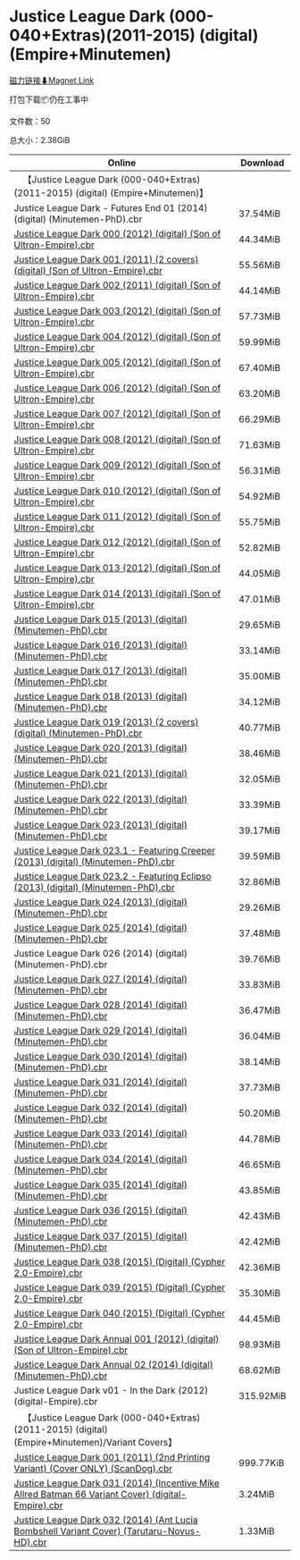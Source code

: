 # Justice League Dark (000-040+Extras)(2011-2015) (digital) (Empire+Minutemen)

[磁力链接⬇Magnet Link](magnet:?xt=urn:btih:2091002e424d5b6e59b69d9c672b8e46ab663126&dn=Justice%20League%20Dark%20%28000-040%2BExtras%29%282011-2015%29%20%28digital%29%20%28Empire%2BMinutemen%29)

打包下载📦仍在工事中

文件数：50

总大小：2.38GiB

Online | Download
--- | ---
&emsp;【Justice League Dark (000-040+Extras)(2011-2015) (digital) (Empire+Minutemen)】 | 
Justice League Dark - Futures End 01 (2014) (digital) (Minutemen-PhD).cbr | 37.54MiB
[Justice League Dark 000 (2012) (digital) (Son of Ultron-Empire).cbr](https://github.com/alicewish/markdown/blob/master/comic/Justice-League-Dark-000-2012-digital-Son-of-Ultron-Empire-cbr.md) | 44.34MiB
[Justice League Dark 001 (2011) (2 covers) (digital) (Son of Ultron-Empire).cbr](https://github.com/alicewish/markdown/blob/master/comic/Justice-League-Dark-001-2011-2-covers-digital-Son-of-Ultron-Empire-cbr.md) | 55.56MiB
[Justice League Dark 002 (2011) (digital) (Son of Ultron-Empire).cbr](https://github.com/alicewish/markdown/blob/master/comic/Justice-League-Dark-002-2011-digital-Son-of-Ultron-Empire-cbr.md) | 44.14MiB
[Justice League Dark 003 (2012) (digital) (Son of Ultron-Empire).cbr](https://github.com/alicewish/markdown/blob/master/comic/Justice-League-Dark-003-2012-digital-Son-of-Ultron-Empire-cbr.md) | 57.73MiB
[Justice League Dark 004 (2012) (digital) (Son of Ultron-Empire).cbr](https://github.com/alicewish/markdown/blob/master/comic/Justice-League-Dark-004-2012-digital-Son-of-Ultron-Empire-cbr.md) | 59.99MiB
[Justice League Dark 005 (2012) (digital) (Son of Ultron-Empire).cbr](https://github.com/alicewish/markdown/blob/master/comic/Justice-League-Dark-005-2012-digital-Son-of-Ultron-Empire-cbr.md) | 67.40MiB
[Justice League Dark 006 (2012) (digital) (Son of Ultron-Empire).cbr](https://github.com/alicewish/markdown/blob/master/comic/Justice-League-Dark-006-2012-digital-Son-of-Ultron-Empire-cbr.md) | 63.20MiB
[Justice League Dark 007 (2012) (digital) (Son of Ultron-Empire).cbr](https://github.com/alicewish/markdown/blob/master/comic/Justice-League-Dark-007-2012-digital-Son-of-Ultron-Empire-cbr.md) | 66.29MiB
[Justice League Dark 008 (2012) (digital) (Son of Ultron-Empire).cbr](https://github.com/alicewish/markdown/blob/master/comic/Justice-League-Dark-008-2012-digital-Son-of-Ultron-Empire-cbr.md) | 71.63MiB
[Justice League Dark 009 (2012) (digital) (Son of Ultron-Empire).cbr](https://github.com/alicewish/markdown/blob/master/comic/Justice-League-Dark-009-2012-digital-Son-of-Ultron-Empire-cbr.md) | 56.31MiB
[Justice League Dark 010 (2012) (digital) (Son of Ultron-Empire).cbr](https://github.com/alicewish/markdown/blob/master/comic/Justice-League-Dark-010-2012-digital-Son-of-Ultron-Empire-cbr.md) | 54.92MiB
[Justice League Dark 011 (2012) (digital) (Son of Ultron-Empire).cbr](https://github.com/alicewish/markdown/blob/master/comic/Justice-League-Dark-011-2012-digital-Son-of-Ultron-Empire-cbr.md) | 55.75MiB
[Justice League Dark 012 (2012) (digital) (Son of Ultron-Empire).cbr](https://github.com/alicewish/markdown/blob/master/comic/Justice-League-Dark-012-2012-digital-Son-of-Ultron-Empire-cbr.md) | 52.82MiB
[Justice League Dark 013 (2012) (digital) (Son of Ultron-Empire).cbr](https://github.com/alicewish/markdown/blob/master/comic/Justice-League-Dark-013-2012-digital-Son-of-Ultron-Empire-cbr.md) | 44.05MiB
[Justice League Dark 014 (2013) (digital) (Son of Ultron-Empire).cbr](https://github.com/alicewish/markdown/blob/master/comic/Justice-League-Dark-014-2013-digital-Son-of-Ultron-Empire-cbr.md) | 47.01MiB
[Justice League Dark 015 (2013) (digital) (Minutemen-PhD).cbr](https://github.com/alicewish/markdown/blob/master/comic/Justice-League-Dark-015-2013-digital-Minutemen-PhD-cbr.md) | 29.65MiB
[Justice League Dark 016 (2013) (digital) (Minutemen-PhD).cbr](https://github.com/alicewish/markdown/blob/master/comic/Justice-League-Dark-016-2013-digital-Minutemen-PhD-cbr.md) | 33.14MiB
[Justice League Dark 017 (2013) (digital) (Minutemen-PhD).cbr](https://github.com/alicewish/markdown/blob/master/comic/Justice-League-Dark-017-2013-digital-Minutemen-PhD-cbr.md) | 35.00MiB
[Justice League Dark 018 (2013) (digital) (Minutemen-PhD).cbr](https://github.com/alicewish/markdown/blob/master/comic/Justice-League-Dark-018-2013-digital-Minutemen-PhD-cbr.md) | 34.12MiB
[Justice League Dark 019 (2013) (2 covers) (digital) (Minutemen-PhD).cbr](https://github.com/alicewish/markdown/blob/master/comic/Justice-League-Dark-019-2013-2-covers-digital-Minutemen-PhD-cbr.md) | 40.77MiB
[Justice League Dark 020 (2013) (digital) (Minutemen-PhD).cbr](https://github.com/alicewish/markdown/blob/master/comic/Justice-League-Dark-020-2013-digital-Minutemen-PhD-cbr.md) | 38.46MiB
[Justice League Dark 021 (2013) (digital) (Minutemen-PhD).cbr](https://github.com/alicewish/markdown/blob/master/comic/Justice-League-Dark-021-2013-digital-Minutemen-PhD-cbr.md) | 32.05MiB
[Justice League Dark 022 (2013) (digital) (Minutemen-PhD).cbr](https://github.com/alicewish/markdown/blob/master/comic/Justice-League-Dark-022-2013-digital-Minutemen-PhD-cbr.md) | 33.39MiB
[Justice League Dark 023 (2013) (digital) (Minutemen-PhD).cbr](https://github.com/alicewish/markdown/blob/master/comic/Justice-League-Dark-023-2013-digital-Minutemen-PhD-cbr.md) | 39.17MiB
[Justice League Dark 023.1 - Featuring Creeper (2013) (digital) (Minutemen-PhD).cbr](https://github.com/alicewish/markdown/blob/master/comic/Justice-League-Dark-023-1-Featuring-Creeper-2013-digital-Minutemen-PhD-cbr.md) | 39.59MiB
[Justice League Dark 023.2 - Featuring Eclipso (2013) (digital) (Minutemen-PhD).cbr](https://github.com/alicewish/markdown/blob/master/comic/Justice-League-Dark-023-2-Featuring-Eclipso-2013-digital-Minutemen-PhD-cbr.md) | 32.86MiB
[Justice League Dark 024 (2013) (digital) (Minutemen-PhD).cbr](https://github.com/alicewish/markdown/blob/master/comic/Justice-League-Dark-024-2013-digital-Minutemen-PhD-cbr.md) | 29.26MiB
[Justice League Dark 025 (2014) (digital) (Minutemen-PhD).cbr](https://github.com/alicewish/markdown/blob/master/comic/Justice-League-Dark-025-2014-digital-Minutemen-PhD-cbr.md) | 37.48MiB
Justice League Dark 026 (2014) (digital) (Minutemen-PhD).cbr | 39.76MiB
[Justice League Dark 027 (2014) (digital) (Minutemen-PhD).cbr](https://github.com/alicewish/markdown/blob/master/comic/Justice-League-Dark-027-2014-digital-Minutemen-PhD-cbr.md) | 33.83MiB
[Justice League Dark 028 (2014) (digital) (Minutemen-PhD).cbr](https://github.com/alicewish/markdown/blob/master/comic/Justice-League-Dark-028-2014-digital-Minutemen-PhD-cbr.md) | 36.47MiB
[Justice League Dark 029 (2014) (digital) (Minutemen-PhD).cbr](https://github.com/alicewish/markdown/blob/master/comic/Justice-League-Dark-029-2014-digital-Minutemen-PhD-cbr.md) | 36.04MiB
[Justice League Dark 030 (2014) (digital) (Minutemen-PhD).cbr](https://github.com/alicewish/markdown/blob/master/comic/Justice-League-Dark-030-2014-digital-Minutemen-PhD-cbr.md) | 38.14MiB
[Justice League Dark 031 (2014) (digital) (Minutemen-PhD).cbr](https://github.com/alicewish/markdown/blob/master/comic/Justice-League-Dark-031-2014-digital-Minutemen-PhD-cbr.md) | 37.73MiB
[Justice League Dark 032 (2014) (digital) (Minutemen-PhD).cbr](https://github.com/alicewish/markdown/blob/master/comic/Justice-League-Dark-032-2014-digital-Minutemen-PhD-cbr.md) | 50.20MiB
[Justice League Dark 033 (2014) (digital) (Minutemen-PhD).cbr](https://github.com/alicewish/markdown/blob/master/comic/Justice-League-Dark-033-2014-digital-Minutemen-PhD-cbr.md) | 44.78MiB
[Justice League Dark 034 (2014) (digital) (Minutemen-PhD).cbr](https://github.com/alicewish/markdown/blob/master/comic/Justice-League-Dark-034-2014-digital-Minutemen-PhD-cbr.md) | 46.65MiB
[Justice League Dark 035 (2014) (digital) (Minutemen-PhD).cbr](https://github.com/alicewish/markdown/blob/master/comic/Justice-League-Dark-035-2014-digital-Minutemen-PhD-cbr.md) | 43.85MiB
[Justice League Dark 036 (2015) (digital) (Minutemen-PhD).cbr](https://github.com/alicewish/markdown/blob/master/comic/Justice-League-Dark-036-2015-digital-Minutemen-PhD-cbr.md) | 42.43MiB
[Justice League Dark 037 (2015) (digital) (Minutemen-PhD).cbr](https://github.com/alicewish/markdown/blob/master/comic/Justice-League-Dark-037-2015-digital-Minutemen-PhD-cbr.md) | 42.42MiB
[Justice League Dark 038 (2015) (Digital) (Cypher 2.0-Empire).cbr](https://github.com/alicewish/markdown/blob/master/comic/Justice-League-Dark-038-2015-Digital-Cypher-2-0-Empire-cbr.md) | 42.36MiB
[Justice League Dark 039 (2015) (Digital) (Cypher 2.0-Empire).cbr](https://github.com/alicewish/markdown/blob/master/comic/Justice-League-Dark-039-2015-Digital-Cypher-2-0-Empire-cbr.md) | 35.30MiB
[Justice League Dark 040 (2015) (Digital) (Cypher 2.0-Empire).cbr](https://github.com/alicewish/markdown/blob/master/comic/Justice-League-Dark-040-2015-Digital-Cypher-2-0-Empire-cbr.md) | 44.45MiB
[Justice League Dark Annual 001 (2012) (digital) (Son of Ultron-Empire).cbr](https://github.com/alicewish/markdown/blob/master/comic/Justice-League-Dark-Annual-001-2012-digital-Son-of-Ultron-Empire-cbr.md) | 98.93MiB
[Justice League Dark Annual 02 (2014) (digital) (Minutemen-PhD).cbr](https://github.com/alicewish/markdown/blob/master/comic/Justice-League-Dark-Annual-02-2014-digital-Minutemen-PhD-cbr.md) | 68.62MiB
Justice League Dark v01 - In the Dark (2012) (digital-Empire).cbr | 315.92MiB
&emsp;【Justice League Dark (000-040+Extras)(2011-2015) (digital) (Empire+Minutemen)/Variant Covers】 | 
[Justice League Dark 001 (2011) (2nd Printing Variant) (Cover ONLY) (ScanDog).cbr](https://github.com/alicewish/markdown/blob/master/comic/Justice-League-Dark-001-2011-2nd-Printing-Variant-Cover-ONLY-ScanDog-cbr.md) | 999.77KiB
[Justice League Dark 031 (2014) (Incentive Mike Allred Batman 66 Variant Cover) (digital-Empire).cbr](https://github.com/alicewish/markdown/blob/master/comic/Justice-League-Dark-031-2014-Incentive-Mike-Allred-Batman-66-Variant-Cover-digital-Empire-cbr.md) | 3.24MiB
[Justice League Dark 032 (2014) (Ant Lucia Bombshell Variant Cover) (Tarutaru-Novus-HD).cbr](https://github.com/alicewish/markdown/blob/master/comic/Justice-League-Dark-032-2014-Ant-Lucia-Bombshell-Variant-Cover-Tarutaru-Novus-HD-cbr.md) | 1.33MiB